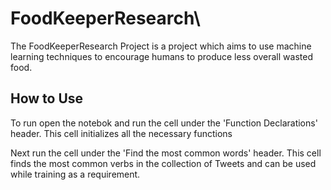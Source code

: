 # FoodKeeperResearch\

The FoodKeeperResearch Project is a project which aims to use machine learning techniques to encourage humans to produce less overall wasted food.



## How to Use
To run open the notebok and run the cell under the 'Function Declarations' header. This cell initializes all the necessary functions


Next run the cell under the 'Find the most common words' header. This cell finds the most common verbs in the collection of Tweets and can be used while training as a requirement.
